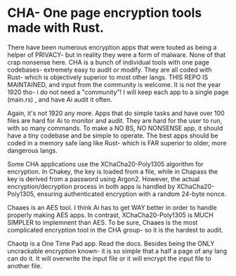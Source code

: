 # CHA- One page encryption tools made with Rust. 


There have been numerous encryption apps that were touted as being a helper of PRIVACY- but in reality they were a form of malware. None of that crap nonsense here. CHA is a bunch of individual tools with one page codebases- extremely easy to audit or modify. They are all coded with Rust- which is objectively superior to most other langs.  THIS REPO IS MAINTAINED, and input from the community is welcome. It is not the year 1920 tho- i do not need a "community"!  I will keep each app to a single page (main.rs) , and have Ai audit it often. 

Again, it's not 1920 any more. Apps that do simple tasks and have over 100 files are hard for Ai to monitor and audit. They are hard for the user to run, with so many commands. To make a NO BS, NO NONSENSE app, it should have a tiny codebase and be simple to operate. The best apps should be coded in a memory safe lang like Rust- which is FAR superior to older, more dangerous langs. 


Some CHA applications use the XChaCha20-Poly1305 algorithm for encryption. In Chakey, the key is loaded from a file, while in Chapass the key is derived from a password using Argon2. However, the actual encryption/decryption process in both apps is handled by XChaCha20-Poly1305, ensuring authenticated encryption with a random 24-byte nonce.

Chaaes is an AES tool. I think Ai has to get WAY better in order to handle properly making AES apps. In contrast, XChaCha20-Poly1305 is MUCH SIMPLER to implemnent than AES. To be sure, Chaaes is the most complicated encryption tool in the CHA group- so it is the hardest to audit. 

Chaotp is a One Time Pad app. Read the docs. Besides being the ONLY uncrackable encryption known- it is so simple that a half a page of any lang can do it. It will overwrite the input file or it will encrypt the input file to another file. 



